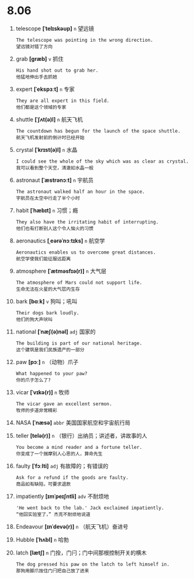 # 8.06

1. telescope **[ˈtelɪskəʊp]** `n` 望远镜

   ```
   The telescope was pointing in the wrong direction.
   望远镜对错了方向
   ```

2. grab **[ɡræb]** `v` 抓住

   ```
   His hand shot out to grab her.
   他猛地伸出手去抓她
   ```

3. expert **[ˈekspɜːt]** `n` 专家

   ```
   They are all expert in this field.
   他们都是这个领域的专家
   ```

4. shuttle **[ˈʃʌt(ə)l]** `n` 航天飞机

   ```
   The countdown has begun for the launch of the space shuttle.
   航天飞机发射前的倒计时已经开始
   ```

5. crystal **[ˈkrɪst(ə)l]** `n` 水晶

   ```
   I could see the whole of the sky which was as clear as crystal.
   我可以看到整个天空，清澈如水晶一般
   ```

6. astronaut **[ˈæstrənɔːt]** `n` 宇航员

   ```
   The astronaut walked half an hour in the space.
   宇航员在太空中行走了半个小时
   ```

7. habit **[ˈhæbɪt]** `n` 习惯；瘾

   ```
   They also have the irritating habit of interrupting.
   他们也有打断别人这个令人恼火的习惯
   ```

8. aeronautics **[ˌeərəˈnɔːtɪks]** `n` 航空学

   ```
   Aeronautics enables us to overcome great distances.
   航空学使我们能征服远距离
   ```

9. atmosphere **[ˈætməsfɪə(r)]** `n` 大气层

   ```
   The atmosphere of Mars could not support life.
   生命无法在火星的大气层内生存
   ```

10. bark **[bɑːk]** `v` 狗叫；吼叫

    ```
    Their dogs bark loudly.
    他们的狗大声吠叫
    ```

11. national **[ˈnæʃ(ə)nəl]** `adj` 国家的

    ```
    The building is part of our national heritage.
    这个建筑是我们民族遗产的一部分
    ```

12. paw **[pɔː]** `n` （动物）爪子

    ```
    What happened to your paw?
    你的爪子怎么了?
    ```

13. vicar **[ˈvɪkə(r)]** `n` 牧师

    ```
    The vicar gave an excellent sermon.
    牧师的步道非常精彩
    ```

14. NASA **[ˈnæsə]** `abbr` 美国国家航空和宇宙航行局

15. teller **[telə(r)]** `n` （银行）出纳员；讲述者，讲故事的人

    ```
    You become a mind reader and a fortune teller.
    你变成了一个揣摩别人心思的人，算命先生
    ```

16. faulty **[ˈfɔːlti]** `adj` 有故障的；有错误的

    ```
    Ask for a refund if the goods are faulty.
    商品如有缺陷，可要求退款
    ```

17. impatiently **[ɪmˈpeɪʃntli]** `adv` 不耐烦地

    ```
    'He went back to the lab.' Jack exclaimed impatiently.
    “他回实验室了，” 杰克不耐烦地说道
    ```

18. Endeavour **[ɪnˈdevə(r)]** `n` （航天飞机）奋进号

19. Hubble **[ˈhʌbl]** `n` 哈勃

20. latch **[lætʃ]** `n` 门拴，门闩；门中间那根控制开关的横木
    ```
    The dog pressed his paw on the latch to left himself in.
    那狗用脚爪按住门闩把自己放了进来
    ```
